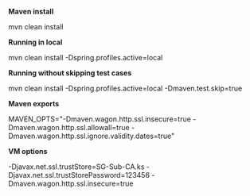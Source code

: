 **Maven install**

mvn clean install

**Running in local**

mvn clean install -Dspring.profiles.active=local


**Running without skipping test cases**

mvn clean install -Dspring.profiles.active=local -Dmaven.test.skip=true


**Maven exports**

MAVEN_OPTS="-Dmaven.wagon.http.ssl.insecure=true -Dmaven.wagon.http.ssl.allowall=true -Dmaven.wagon.http.ssl.ignore.validity.dates=true"


**VM options**

-Djavax.net.ssl.trustStore=SG-Sub-CA.ks -Djavax.net.ssl.trustStorePassword=123456 -Dmaven.wagon.http.ssl.insecure=true
